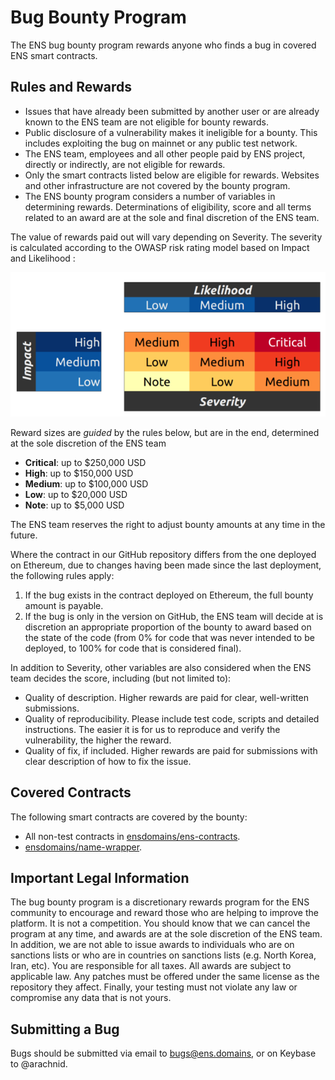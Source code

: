 # Bug Bounty Program

The ENS bug bounty program rewards anyone who finds a bug in covered ENS smart contracts. 

## Rules and Rewards

* Issues that have already been submitted by another user or are already known to the ENS team are not eligible for bounty rewards.
* Public disclosure of a vulnerability makes it ineligible for a bounty. This includes exploiting the bug on mainnet or any public test network.
* The ENS team, employees and all other people paid by ENS project, directly or indirectly, are not eligible for rewards.
* Only the smart contracts listed below are eligible for rewards. Websites and other infrastructure are not covered by the bounty program.
* The ENS bounty program considers a number of variables in determining rewards. Determinations of eligibility, score and all terms related to an award are at the sole and final discretion of the ENS team.

The value of rewards paid out will vary depending on Severity. The severity is calculated according to the OWASP risk rating model based on Impact and Likelihood :

![](.gitbook/assets/owasp_w600.png)

Reward sizes are _guided_ by the rules below, but are in the end, determined at the sole discretion of the ENS team

* **Critical**: up to $250,000 USD
* **High**: up to $150,000 USD
* **Medium**: up to $100,000 USD
* **Low**: up to $20,000 USD
* **Note**: up to $5,000 USD

The ENS team reserves the right to adjust bounty amounts at any time in the future.

Where the contract in our GitHub repository differs from the one deployed on Ethereum, due to changes having been made since the last deployment, the following rules apply:

1. If the bug exists in the contract deployed on Ethereum, the full bounty amount is payable.
2. If the bug is only in the version on GitHub, the ENS team will decide at is discretion an appropriate proportion of the bounty to award based on the state of the code \(from 0% for code that was never intended to be deployed, to 100% for code that is considered final\).

In addition to Severity, other variables are also considered when the ENS team decides the score, including \(but not limited to\):

* Quality of description. Higher rewards are paid for clear, well-written submissions.
* Quality of reproducibility. Please include test code, scripts and detailed instructions. The easier it is for us to reproduce and verify the vulnerability, the higher the reward.
* Quality of fix, if included. Higher rewards are paid for submissions with clear description of how to fix the issue.

## Covered Contracts

The following smart contracts are covered by the bounty:

* All non-test contracts in [ensdomains/ens-contracts](https://github.com/ensdomains/ens-contracts).
* [ensdomains/name-wrapper](https://github.com/ensdomains/name-wrapper).

## Important Legal Information

The bug bounty program is a discretionary rewards program for the ENS community to encourage and reward those who are helping to improve the platform. It is not a competition. You should know that we can cancel the program at any time, and awards are at the sole discretion of the ENS team. In addition, we are not able to issue awards to individuals who are on sanctions lists or who are in countries on sanctions lists \(e.g. North Korea, Iran, etc\). You are responsible for all taxes. All awards are subject to applicable law. Any patches must be offered under the same license as the repository they affect. Finally, your testing must not violate any law or compromise any data that is not yours.

## Submitting a Bug

Bugs should be submitted via email to bugs@ens.domains, or on Keybase to @arachnid.

